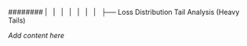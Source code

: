 ######## |   |   |   |   |   |   |   ├── Loss Distribution Tail Analysis (Heavy Tails)

*Add content here*